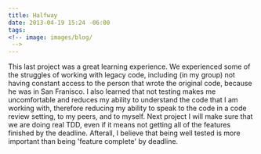 ```yaml
---
title: Halfway
date: 2013-04-19 15:24 -06:00
tags:
<!-- image: images/blog/
 -->
---
```


This last project was a great learning experience.  We experienced some of the struggles of working with legacy code, including (in my group) not having constant access to the person that wrote the original code, because he was in San Franisco.  I also learned that not testing makes me uncomfortable and reduces my ability to understand the code that I am working with, therefore reducing my ability to speak to the code in a code review setting, to my peers, and to myself.  Next project I will make sure that we are doing real TDD, even if it means not getting all of the features finished by the deadline.  Afterall, I believe that being well tested  is more important than being 'feature complete' by deadline.
